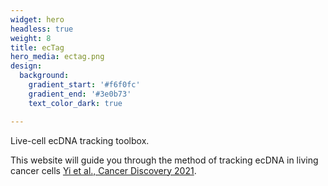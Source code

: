 ```yaml
---
widget: hero
headless: true
weight: 8
title: ecTag
hero_media: ectag.png
design:
  background:
    gradient_start: '#f6f0fc'
    gradient_end: '#3e0b73'
    text_color_dark: true

---
```


Live-cell ecDNA tracking toolbox.

This website will guide you through the method of tracking ecDNA in living cancer cells [Yi et al., Cancer Discovery 2021](https://cancerdiscovery.aacrjournals.org/content/12/2/468).


